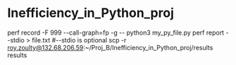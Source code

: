 # Inefficiency_in_Python_proj
perf record -F 999 --call-graph=fp -g -- python3 my_py_file.py
perf report --stdio > file.txt #--stdio is optional
scp -r roy.zoulty@132.68.206.59:~/Proj_B/Inefficiency_in_Python_proj/results results